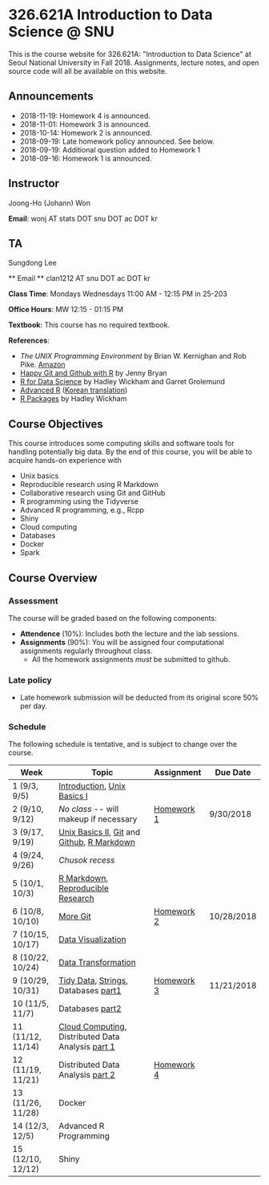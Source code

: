 # 326.621A Introduction to Data Science @ SNU

This is the course website for 326.621A: "Introduction to Data Science" at Seoul National University in Fall 2018. Assignments, lecture notes, and open source code will all be available on this website.

## Announcements

* 2018-11-19: Homework 4 is announced.
* 2018-11-01: Homework 3 is announced.
* 2018-10-14: Homework 2 is announced.
* 2018-09-19: Late homework policy announced. See below.
* 2018-09-19: Additional question added to Homework 1
* 2018-09-16: Homework 1 is announced.

## Instructor 

Joong-Ho (Johann) Won

**Email**: wonj AT stats DOT snu DOT ac DOT kr

## TA

Sungdong Lee

** Email ** clan1212 AT snu DOT ac DOT kr

**Class Time**: Mondays Wednesdays 11:00 AM - 12:15 PM in 25-203

**Office Hours**: MW 12:15 - 01:15 PM

**Textbook**: This course has no required textbook.


**References**: 

- *The UNIX Programming Environment* by Brian W. Kernighan and Rob Pike. [Amazon](https://www.amazon.com/Unix-Programming-Environment-Prentice-Hall-Software/dp/013937681X)
- [Happy Git and Github with R](http://happygitwithr.com) by Jenny Bryan
- [R for Data Science](http://r4ds.had.co.nz/index.html) by Hadley Wickham and Garret Grolemund
- [Advanced R](http://adv-r.had.co.nz/) ([Korean translation](http://jpub.tistory.com/792)) 
- [R Packages](http://r-pkgs.had.co.nz/) by Hadley Wickham


## Course Objectives

This course introduces some computing skills and software tools for handling potentially big data.
By the end of this course, you will be able to acquire hands-on experience with

- Unix basics
- Reproducible research using R Markdown
- Collaborative research using Git and GitHub
- R programming using the Tidyverse
- Advanced R programming, e.g., Rcpp
- Shiny
- Cloud computing
- Databases
- Docker
- Spark

## Course Overview

### Assessment

The course will be graded based on the following components:

- **Attendence** (10%): Includes both the lecture and the lab sessions.
- **Assignments** (90%): You will be assigned four computational assignments regularly throughout class. 
    * All the homework assignments *must* be submitted to github.

### Late policy

- Late homework submission will be deducted from its original score 50% per day.

### Schedule

The following schedule is tentative, and is subject to change over the course.

| Week | Topic | Assignment | Due Date |
|---| --- | --- | --- |
| 1 (9/3, 9/5)      | [Introduction](./lectures/01-intro/intro.html), [Unix Basics I](./lectures/02-linux/linux1.html) |  |  |
| 2 (9/10, 9/12)    | *No class* -- will makeup if necessary | [Homework 1](./hw/hw1/hw1.html) | 9/30/2018 |
| 3 (9/17, 9/19)    | [Unix Basics II](./lectures/02-linux/linux2.html), [Git](./lectures/04-git/git.html) and [Github](./lectures/04-git/lab_01_git_and_github.pdf), [R Markdown](./lectures/03-repres/SC18.Lab.180912.rmd.html) |   |  |
| 4 (9/24, 9/26)    | *Chusok recess* |  |  |
| 5 (10/1, 10/3)    | [R Markdown](http://rmarkdown.rstudio.com/lesson-1.html), [Reproducible Research](./lectures/03-repres/repres.html) |  |  |
| 6 (10/8, 10/10)   | [More Git](./lectures/04-git/git2.html) | [Homework 2](./hw/hw2/hw2.md) | 10/28/2018 |
| 7 (10/15, 10/17)  | [Data Visualization](./lectures/06-ggplot2/ggplot2.html) |  |  |
| 8 (10/22, 10/24)  | [Data Transformation](./lectures/07-dplyr/dplyr.html) |  |  |
| 9 (10/29, 10/31)  | [Tidy Data](./lectures/08-tidy/tidy.html), [Strings](./lectures/09-stringr/stringr.html), Databases [part1](./lectures/11-dbplyr/dbintro.html) | [Homework 3](./hw/hw3/hw3.md) | 11/21/2018 |
| 10 (11/5, 11/7)   | Databases [part2](./lectures/11-dbplyr/dbplyr.html) |  |  |
| 11 (11/12, 11/14) | [Cloud Computing](./lectures/13-gcp/gcp.html), Distributed Data Analysis [part 1](./lectures/12-sparklyr/sparklyr-intro.html) |  |  |
| 12 (11/19, 11/21) | Distributed Data Analysis [part 2](./lectures/12-sparklyr/sparklyr-flights.html) | [Homework 4](./hw/hw4/hw4.md) |  |
| 13 (11/26, 11/28) | Docker |  |  |
| 14 (12/3, 12/5)   | Advanced R Programming |  |  |
| 15 (12/10, 12/12) | Shiny |  |  |

